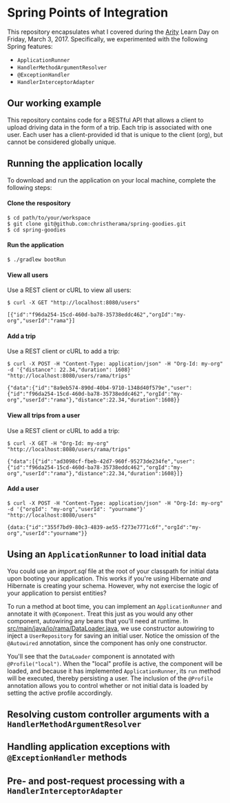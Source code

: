 # Spring Points of Integration
This repository encapsulates what I covered during the [Arity](http://arity.com) Learn Day on Friday, March 3, 2017. Specifically, we experimented with the following Spring features:
- `ApplicationRunner`
- `HandlerMethodArgumentResolver`
- `@ExceptionHandler`
- `HandlerInterceptorAdapter`

## Our working example
This repository contains code for a RESTful API that allows a client to upload driving data in the form of a trip. Each trip is associated with one user. Each user has a client-provided id that is unique to the client (org), but cannot be considered globally unique.

## Running the application locally
To download and run the application on your local machine, complete the following steps:

#### Clone the respository
```
$ cd path/to/your/workspace
$ git clone git@github.com:christherama/spring-goodies.git
$ cd spring-goodies
```

#### Run the application
```
$ ./gradlew bootRun
```

#### View all users
Use a REST client or cURL to view all users:
```
$ curl -X GET "http://localhost:8080/users"

[{"id":"f96da254-15cd-460d-ba78-35738eddc462","orgId":"my-org","userId":"rama"}]
```

#### Add a trip
Use a REST client or cURL to add a trip:
```
$ curl -X POST -H "Content-Type: application/json" -H "Org-Id: my-org" -d '{"distance": 22.34,"duration": 1608}' "http://localhost:8080/users/rama/trips"

{"data":{"id":"8a9eb574-890d-40b4-9710-1348d40f579e","user":{"id":"f96da254-15cd-460d-ba78-35738eddc462","orgId":"my-org","userId":"rama"},"distance":22.34,"duration":1608}}
```

#### View all trips from a user
Use a REST client or cURL to add a trip:
```
$ curl -X GET -H "Org-Id: my-org" "http://localhost:8080/users/rama/trips"

{"data":[{"id":"ad3098cf-fbeb-42d7-960f-95273de234fe","user":{"id":"f96da254-15cd-460d-ba78-35738eddc462","orgId":"my-org","userId":"rama"},"distance":22.34,"duration":1608}]}
```

#### Add a user
```
$ curl -X POST -H "Content-Type: application/json" -H "Org-Id: my-org" -d '{"orgId": "my-org","userId": "yourname"}' "http://localhost:8080/users"

{data:{"id":"355f7bd9-80c3-4839-ae55-f273e7771c6f","orgId":"my-org","userId":"yourname"}}
```

## Using an `ApplicationRunner` to load initial data
You could use an *import.sql* file at the root of your classpath for initial data upon booting your application. This works if you're using Hibernate *and* Hibernate is creating your schema. However, why not exercise the logic of your application to persist entities?

To run a method at boot time, you can implement an `ApplicationRunner` and annotate it with `@Component`. Treat this just as you would any other component, autowiring any beans that you'll need at runtime. In [src/main/java/io/rama/DataLoader.java](https://github.com/christherama/spring-goodies/blob/master/src/main/java/io/rama/DataLoader.java), we use constructor autowiring to inject a `UserRepository` for saving an initial user. Notice the omission of the `@Autowired` annotation, since the component has only one constructor.

You'll see that the `DataLoader` component is annotated with `@Profile("local")`. When the "local" profile is active, the component will be loaded, and because it has implemented `ApplicationRunner`, its `run` method will be executed, thereby persisting a user. The inclusion of the `@Profile` annotation allows you to control whether or not initial data is loaded by setting the active profile accordingly.

## Resolving custom controller arguments with a `HandlerMethodArgumentResolver`

## Handling application exceptions with `@ExceptionHandler` methods

## Pre- and post-request processing with a `HandlerInterceptorAdapter`